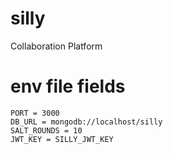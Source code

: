 # silly
Collaboration Platform


# env file fields

    PORT = 3000
    DB_URL = mongodb://localhost/silly
    SALT_ROUNDS = 10
    JWT_KEY = SILLY_JWT_KEY